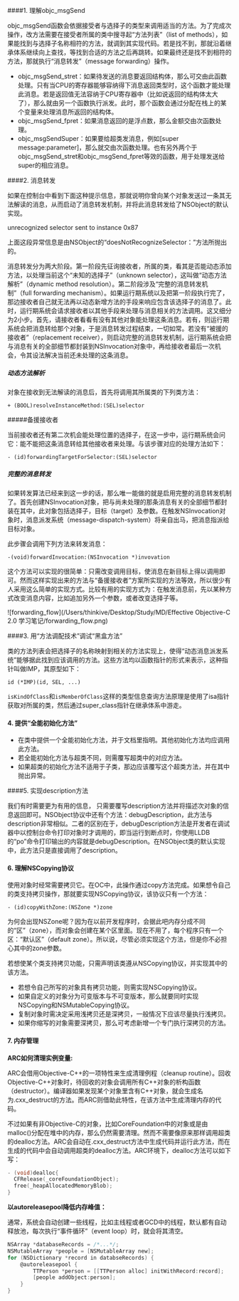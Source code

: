 ####1. 理解objc_msgSend

objc_msgSend函数会依据接受者与选择子的类型来调用适当的方法。为了完成次操作，改方法需要在接受者所属的类中搜寻起“方法列表”（list of methods），如果能找到与选择子名称相符的方法，就调到其实现代码。若是找不到，那就沿着继承体系继续向上查找，等找到合适的方法之后再跳转。如果最终还是找不到相符的方法，那就执行“消息转发”（message forwarding）操作。



- objc_msgSend_stret：如果待发送的消息要返回结构体，那么可交由此函数处理。只有当CPU的寄存器能够容纳得下消息返回类型时，这个函数才能处理此消息。若是返回值无法容纳于CPU寄存器中（比如说返回的结构体太大了），那么就由另一个函数执行派发。此时，那个函数会通过分配在栈上的某个变量来处理消息所返回的结构体。
- objc_msgSend_fpret：如果消息返回的是浮点数，那么金额交由次函数处理。
- objc_msgSendSuper：如果要给超类发消息，例如[super message:parameter]，那么就交由次函数处理。也有另外两个于objc_msgSend_stret和objc_msgSend_fpret等效的函数，用于处理发送给super的相应消息。



####2. 消息转发

如果在控制台中看到下面这种提示信息，那就说明你曾向某个对象发送过一条其无法解读的消息，从而启动了消息转发机制，并将此消息转发给了NSObject的默认实现。

unrecognized selector sent to instance 0x87

上面这段异常信息是由NSObject的“doesNotRecognizeSelector：”方法所抛出的。

消息转发分为两大阶段。第一阶段先征询接收者，所属的类，看其是否能动态添加方法，以处理当前这个“未知的选择子”（unknown selector），这叫做“动态方法解析”（dynamic  method resolution）。第二阶段涉及“完整的消息转发机制”（full forwarding mechanism）。如果运行期系统以及把第一阶段执行完了，那边接收者自己就无法再以动态新增方法的手段来响应包含该选择子的消息了。此时，运行期系统会请求接收者以其他手段来处理与消息相关的方法调用。这又细分为2小步。首先，请接收者看看有没有其他对象能处理这条消息。若有，则运行期系统会把消息转给那个对象，于是消息转发过程结束，一切如常。若没有“被援的接收者”（replacement receiver），则启动完整的消息转发机制，运行期系统会把与消息有关的全部细节都封装到NSInvocation对象中，再给接收者最后一次机会，令其设法解决当前还未处理的这条消息。



##### 动态方法解析

对象在接收到无法解读的消息后，首先将调用其所属类的下列类方法：

```
+ (BOOL)resolveInstanceMethod:(SEL)selector
```



#####备援接收者

当前接收者还有第二次机会能处理位置的选择子，在这一步中，运行期系统会问它：能不能把这条消息转给其他接收者来处理。与该步骤对应的处理方法如下：

```
- (id)forwardingTargetForSelector:(SEL)selector
```



##### 完整的消息转发

如果转发算法已经来到这一步的话，那么唯一能做的就是启用完整的消息转发机制了。首先创建NSInvocation对象，把与尚未处理的那条消息有关的全部细节都封装在其中，此对象包括选择子，目标（target）及参数。在触发NSInvocation对象时，消息派发系统（message-dispatch-system）将亲自出马，把消息指派给目标对象。

此步骤会调用下列方法来转发消息：

```
-(void)forwardInvocation:(NSInvocation *)invovation
```

这个方法可以实现的很简单：只需改变调用目标，使消息在新目标上得以调用即可。然而这样实现出来的方法与“备援接收者”方案所实现的方法等效，所以很少有人采用这么简单的实现方式。比较有用的实现方式为：在触发消息前，先以某种方式改变消息内容，比如追加另外一个参数，或者改变选择子等。

![forwarding_flow](/Users/thinkive/Desktop/Study/MD/Effective Objective-C 2.0  学习笔记/forwarding_flow.png)



####3. 用“方法调配技术”调试“黑盒方法” 

类的方法列表会把选择子的名称映射到相关的方法实现上，使得“动态消息派发系统”能够据此找到应该调用的方法。这些方法均以函数指针的形式来表示，这种指针叫做IMP，其原型如下：

```
id (*IMP)(id, SEL, ...)
```

`isKindOfClass`和`isMemberOfClass`这样的类型信息查询方法原理是使用了isa指针获取对所属的类，然后通过super_class指针在继承体系中游走。



#### 4. 提供“全能初始化方法”

- 在类中提供一个全能初始化方法，并于文档里指明。其他初始化方法均应调用此方法。
- 若全能初始化方法与超类不同，则需覆写超类中的对应方法。
- 如果超类的初始化方法不适用于子类，那边应该覆写这个超类方法，并在其中抛出异常。



####5. 实现description方法 

我们有时需要更为有用的信息， 只需要覆写description方法并将描述次对象的信息返回即可。NSObject协议中还有个方法：debugDescription，此方法与description非常相似。二者的区别在于，debugDescription方法是开发者在调试器中以控制台命令打印对象时才调用的，即当运行到断点时，你使用LLDB的“po”命令打印输出的内容就是debugDescription。在NSObject类的默认实现中，此方法只是直接调用了description。



#### 6. 理解NSCopying协议

使用对象时经常需要拷贝它。在OC中，此操作通过copy方法完成。如果想令自己的类支持拷贝操作，那就要实现NSCopying协议，该协议只有一个方法：

```
- (id)copyWithZone:(NSZone *)zone
```

为何会出现NSZone呢？因为在以前开发程序时，会据此吧内存分成不同的“区”（zone），而对象会创建在某个区里面。现在不用了，每个程序只有一个区：“默认区”（default zone）。所以说，尽管必须实现这个方法，但是你不必担心其中的zone参数。

若想使某个类支持拷贝功能，只需声明该类遵从NSCopying协议，并实现其中的该方法。

- 若想令自己所写的对象具有拷贝功能，则需实现NSCopying协议。
- 如果自定义的对象分为可变版本与不可变版本，那么就要同时实现NSCopying和NSMutableCopying协议。
- 复制对象时需决定采用浅拷贝还是深拷贝，一般情况下应该尽量执行浅拷贝。
- 如果你缩写的对象需要深拷贝，那么可考虑新增一个专门执行深拷贝的方法。



#### 7. 内存管理

**ARC如何清理实例变量:**

ARC会借用Objective-C++的一项特性来生成清理例程（cleanup routine）。回收Objective-C++对象时，待回收的对象会调用所有C++对象的析构函数（destructor）。编译器如果发现某个对象里含有C++对象，就会生成名为.cxx_destruct的方法。而ARC则借助此特性，在该方法中生成清理内存的代码。

不过如果有非Objective-C的对象，比如CoreFoundation中的对象或是由malloc()分配在堆中的内存，那么仍然需要清理。然而不需要像原来那样调用超类的dealloc方法。ARC会自动在.cxx_destruct方法中生成代码并运行此方法，而在生成的代码中会自动调用超类的dealloc方法。ARC环境下，dealloc方法可以如下写：

```objective-c
- (void)dealloc{
  CFRelease(_coreFoundationObject);
  free(_heapAllocatedMemoryBlob);
}
```



**以autoreleasepool降低内存峰值：**

通常，系统会自动创建一些线程，比如主线程或者GCD中的线程，默认都有自动释放池，每次执行“事件循环”（event loop）时，就会将其清空。

```objective-c
NSArray *databaseRecords = /*...*/;
NSMutableArray *people = [NSMutableArray new];
for (NSDictionary *record in databseRecords) {
  	@autoreleasepool {
      	TTPerson *person = [[TTPerson alloc] initWithRecord:record];
      	[people addObject:person];
  	}
}
```



